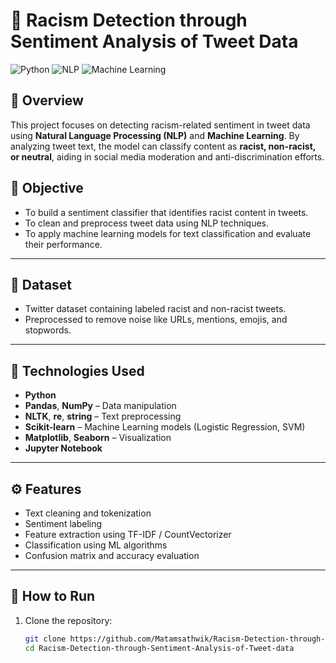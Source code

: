 # 🧠 Racism Detection through Sentiment Analysis of Tweet Data

![Python](https://img.shields.io/badge/Python-3.9-blue.svg)
![NLP](https://img.shields.io/badge/NLP-Sentiment%20Analysis-yellowgreen)
![Machine Learning](https://img.shields.io/badge/Machine%20Learning-Scikit--learn-orange)

## 📌 Overview

This project focuses on detecting racism-related sentiment in tweet data using **Natural Language Processing (NLP)** and **Machine Learning**. By analyzing tweet text, the model can classify content as **racist, non-racist, or neutral**, aiding in social media moderation and anti-discrimination efforts.

## 🎯 Objective

- To build a sentiment classifier that identifies racist content in tweets.
- To clean and preprocess tweet data using NLP techniques.
- To apply machine learning models for text classification and evaluate their performance.

---

## 📂 Dataset

- Twitter dataset containing labeled racist and non-racist tweets.
- Preprocessed to remove noise like URLs, mentions, emojis, and stopwords.

---

## 🧰 Technologies Used

- **Python**
- **Pandas**, **NumPy** – Data manipulation
- **NLTK**, **re**, **string** – Text preprocessing
- **Scikit-learn** – Machine Learning models (Logistic Regression, SVM)
- **Matplotlib**, **Seaborn** – Visualization
- **Jupyter Notebook**

---

## ⚙️ Features

- Text cleaning and tokenization
- Sentiment labeling
- Feature extraction using TF-IDF / CountVectorizer
- Classification using ML algorithms
- Confusion matrix and accuracy evaluation

---

## 🧪 How to Run

1. Clone the repository:
   ```bash
   git clone https://github.com/Matamsathwik/Racism-Detection-through-Sentiment-Analysis-of-Tweet-data
   cd Racism-Detection-through-Sentiment-Analysis-of-Tweet-data
